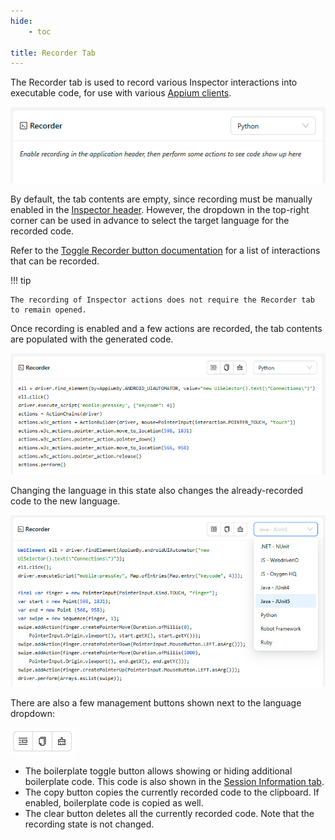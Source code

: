```yaml
---
hide:
    - toc

title: Recorder Tab
---
```


The Recorder tab is used to record various Inspector interactions into executable code, for use with
various [Appium clients](https://appium.io/docs/en/latest/ecosystem/clients/).

![Empty Recorder Tab](assets/images/recorder/recorder-tab-empty.png)

By default, the tab contents are empty, since recording must be manually enabled in the
[Inspector header](./header.md#toggle-recorder). However, the dropdown in the top-right corner can
be used in advance to select the target language for the recorded code.

Refer to the [Toggle Recorder button documentation](./header.md#toggle-recorder) for a list of
interactions that can be recorded.

!!! tip

    The recording of Inspector actions does not require the Recorder tab to remain opened.

Once recording is enabled and a few actions are recorded, the tab contents are populated with the
generated code.

![Filled Recorder Tab](assets/images/recorder/recorder-tab-filled.png)

Changing the language in this state also changes the already-recorded code to the new language.

![Recorder Tab Language Change](assets/images/recorder/recorder-tab-language.png)

There are also a few management buttons shown next to the language dropdown:

![Recorder Tab Management Buttons](assets/images/recorder/recorder-tab-buttons.png)

- The boilerplate toggle button allows showing or hiding additional boilerplate code. This code is
  also shown in the [Session Information tab](./session-info.md#session-boilerplate).
- The copy button copies the currently recorded code to the clipboard. If enabled, boilerplate code
  is copied as well.
- The clear button deletes all the currently recorded code. Note that the recording state is not changed.
